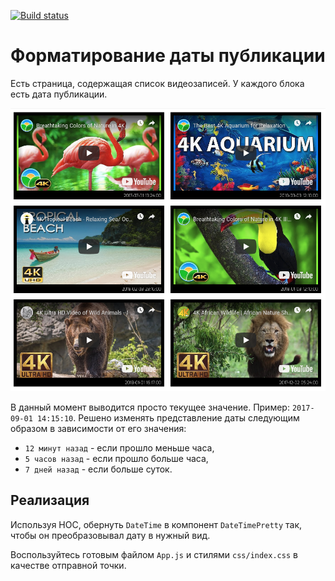 [![Build status](https://ci.appveyor.com/api/projects/status/qd95742ia6jalmd3?svg=true)](https://ci.appveyor.com/project/Professor-Severus-Snape/ra-hoc-time)

# Форматирование даты публикации

Есть страница, содержащая список видеозаписей. 
У каждого блока есть дата публикации. 

![Relative Time](./pic/time.png)

В данный момент выводится просто текущее значение. Пример: `2017-09-01 14:15:10`. 
Решено изменять представление даты следующим образом в зависимости от его значения:
* `12 минут назад` - если прошло меньше часа,
* `5 часов назад` - если прошло больше часа,
* `7 дней назад` - если больше суток.

## Реализация

Используя HOC, обернуть `DateTime` в компонент `DateTimePretty` так, чтобы он преобразовывал дату в нужный вид.

Воспользуйтесь готовым файлом `App.js` и стилями `css/index.css` в качестве отправной точки.
